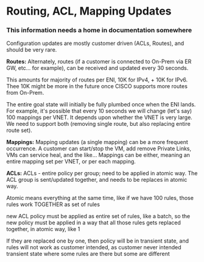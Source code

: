 # Routing, ACL, Mapping Updates
### This information needs a home in documentation somewhere

Configuration updates are mostly customer driven (ACLs, Routes), and should be very rare.

**Routes:**  Alternately, routes (if a customer is connected to On-Prem via ER GW, etc... for example), can be received and updated every 30 seconds.

This amounts for majority of routes per ENI, 10K for IPv4, + 10K for IPv6.  Thee 10K might be more in the future once CISCO supports more routes from On-Prem.

The entire goal state will initially be fully plumbed once when the ENI lands.  For example, it's possible that every 10 seconds we will change (let's say) 100 mappings per VNET.  It depends upon whether the VNET is very large.  
We need to support both (removing single route, but also replacing entire route set).

**Mappings:**  Mapping updates (a single mapping) can be a more frequent occurrence.  A customer can start/stop the VM, add remove Private Links, VMs can service heal, and the like...
Mappings can be either, meaning an entire mapping set per VNET, or per each mapping.  

**ACLs:** ACLs - entire policy per group; need to be applied in atomic way.  The ACL group is sent/updated together, and needs to be replaces in atomic way.

Atomic means everything at the same time, like if we have 100 rules, those rules work TOGETHER as set of rules

new ACL policy must be applied as entire set of rules, like a batch, so the new policy must be applied in a way that all those rules gets replaced together, in atomic way, like 1

If they are replaced one by one, then policy will be in transient state, and rules will not work as customer intended, as customer never intended transient state where some rules are there but some are different




